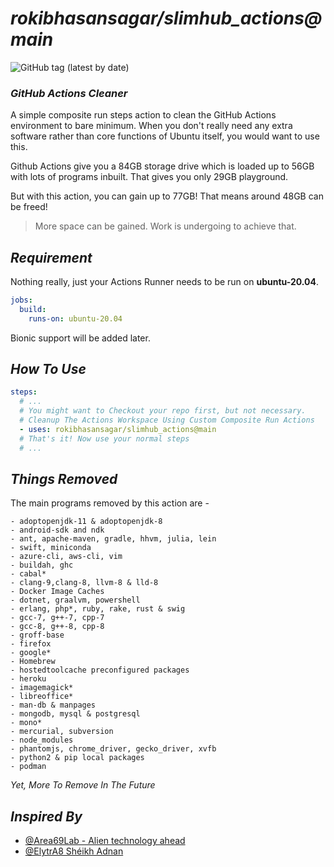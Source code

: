 # *rokibhasansagar/slimhub_actions@main*
![GitHub tag (latest by date)](https://img.shields.io/github/v/tag/rokibhasansagar/slimhub_actions?label=Latest%20Tag)

### *GitHub Actions Cleaner*

A simple composite run steps action to clean the GitHub Actions environment to bare minimum.
When you don't really need any extra software rather than core functions of Ubuntu itself, you would want to use this.

Github Actions give you a 84GB storage drive which is loaded up to 56GB with lots of programs inbuilt.
That gives you only 29GB playground.

But with this action, you can gain up to 77GB! That means around 48GB can be freed!
>More space can be gained. Work is undergoing to achieve that.

## *Requirement*

Nothing really, just your Actions Runner needs to be run on **ubuntu-20.04**.
```yaml
jobs:
  build:
    runs-on: ubuntu-20.04
```
Bionic support will be added later.

## *How To Use*

```yaml
steps:
  # ...
  # You might want to Checkout your repo first, but not necessary.
  # Cleanup The Actions Workspace Using Custom Composite Run Actions
  - uses: rokibhasansagar/slimhub_actions@main
  # That's it! Now use your normal steps
  # ...
```

## *Things Removed*

The main programs removed by this action are -
```text
- adoptopenjdk-11 & adoptopenjdk-8
- android-sdk and ndk
- ant, apache-maven, gradle, hhvm, julia, lein
- swift, miniconda
- azure-cli, aws-cli, vim
- buildah, ghc
- cabal*
- clang-9,clang-8, llvm-8 & lld-8
- Docker Image Caches
- dotnet, graalvm, powershell
- erlang, php*, ruby, rake, rust & swig
- gcc-7, g++-7, cpp-7
- gcc-8, g++-8, cpp-8
- groff-base
- firefox
- google*
- Homebrew
- hostedtoolcache preconfigured packages
- heroku
- imagemagick*
- libreoffice*
- man-db & manpages
- mongodb, mysql & postgresql
- mono*
- mercurial, subversion
- node_modules
- phantomjs, chrome_driver, gecko_driver, xvfb
- python2 & pip local packages
- podman
```
*Yet, More To Remove In The Future*

## *Inspired By*

- [@Area69Lab - Alien technology ahead](https://github.com/Area69Lab)
- [@ElytrA8 Shéikh Adnan](https://github.com/ElytrA8)
